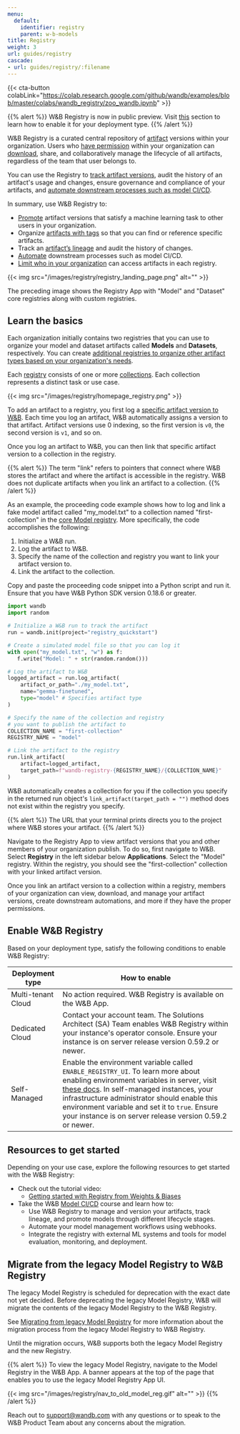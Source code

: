 ```yaml
---
menu:
  default:
    identifier: registry
    parent: w-b-models
title: Registry
weight: 3
url: guides/registry
cascade:
- url: guides/registry/:filename
---
```

{{< cta-button colabLink="https://colab.research.google.com/github/wandb/examples/blob/master/colabs/wandb_registry/zoo_wandb.ipynb" >}}


{{% alert %}}
W&B Registry is now in public preview. Visit [this](#enable-wb-registry) section to learn how to enable it for your deployment type.
{{% /alert %}}


W&B Registry is a curated central repository of [artifact](../artifacts/intro/) versions within your organization. Users who [have permission](./configure_registry/) within your organization can [download](./download_use_artifact/), share, and collaboratively manage the lifecycle of all artifacts, regardless of the team that user belongs to.

You can use the Registry to [track artifact versions](./link_version/), audit the history of an artifact's usage and changes, ensure governance and compliance of your artifacts, and [automate downstream processes such as model CI/CD](../automations/intro/).

In summary, use W&B Registry to:

- [Promote](./link_version/) artifact versions that satisfy a machine learning task to other users in your organization.
- Organize [artifacts with tags](./organize-with-tags/) so that you can find or reference specific artifacts.
- Track an [artifact’s lineage](../model_registry/model-lineage/) and audit the history of changes.
- [Automate](../model_registry/model-registry-automations/) downstream processes such as model CI/CD.
- [Limit who in your organization](./configure_registry/) can access artifacts in each registry.

<!-- - Quickly find or reference important artifacts with a unique identifier known as aliases.-->

{{< img src="/images/registry/registry_landing_page.png" alt="" >}}

The preceding image shows the Registry App with "Model" and "Dataset" core registries along with custom registries.


## Learn the basics
Each organization initially contains two registries that you can use to organize your model and dataset artifacts called **Models** and **Datasets**, respectively. You can create [additional registries to organize other artifact types based on your organization's needs](./registry_types/). 

Each [registry](./configure_registry/) consists of one or more [collections](./create_collection/). Each collection represents a distinct task or use case.

{{< img src="/images/registry/homepage_registry.png" >}}

To add an artifact to a registry, you first log a [specific artifact version to W&B](../artifacts/create-a-new-artifact-version/). Each time you log an artifact, W&B automatically assigns a version to that artifact. Artifact versions use 0 indexing, so the first version is `v0`, the second version is `v1`, and so on. 

Once you log an artifact to W&B, you can then link that specific artifact version to a collection in the registry. 

{{% alert %}}
The term "link" refers to pointers that connect where W&B stores the artifact and where the artifact is accessible in the registry. W&B does not duplicate artifacts when you link an artifact to a collection.
{{% /alert %}}

As an example, the proceeding code example shows how to log and link a fake model artifact called "my_model.txt" to a collection named "first-collection" in the [core Model registry](./registry_types/). More specifically, the code accomplishes the following:

1. Initialize a W&B run.
2. Log the artifact to W&B.
3. Specify the name of the collection and registry you want to link your artifact version to.
4. Link the artifact to the collection.

Copy and paste the proceeding code snippet into a Python script and run it. Ensure that you have W&B Python SDK version 0.18.6 or greater.

```python title="hello_collection.py"
import wandb
import random

# Initialize a W&B run to track the artifact
run = wandb.init(project="registry_quickstart") 

# Create a simulated model file so that you can log it
with open("my_model.txt", "w") as f:
   f.write("Model: " + str(random.random()))

# Log the artifact to W&B
logged_artifact = run.log_artifact(
    artifact_or_path="./my_model.txt", 
    name="gemma-finetuned", 
    type="model" # Specifies artifact type
)

# Specify the name of the collection and registry
# you want to publish the artifact to
COLLECTION_NAME = "first-collection"
REGISTRY_NAME = "model"

# Link the artifact to the registry
run.link_artifact(
    artifact=logged_artifact, 
    target_path=f"wandb-registry-{REGISTRY_NAME}/{COLLECTION_NAME}"
)
```

W&B automatically creates a collection for you if the collection you specify in the returned run object's `link_artifact(target_path = "")` method does not exist within the registry you specify.

{{% alert %}}
The URL that your terminal prints directs you to the project where W&B stores your artifact. 
{{% /alert %}}

Navigate to the Registry App to view artifact versions that you and other members of your organization publish. To do so, first navigate to W&B. Select **Registry** in the left sidebar below **Applications**. Select the "Model" registry. Within the registry, you should see the "first-collection" collection with your linked artifact version.

Once you link an artifact version to a collection within a registry, members of your organization can view, download, and manage your artifact versions, create downstream automations, and more if they have the proper permissions. 

## Enable W&B Registry

Based on your deployment type, satisfy the following conditions to enable W&B Registry:

| Deployment type | How to enable |
| ----- | ----- |
| Multi-tenant Cloud | No action required. W&B Registry is available on the W&B App. |
| Dedicated Cloud | Contact your account team. The Solutions Architect (SA) Team enables W&B Registry within your instance's operator console. Ensure your instance is on server release version 0.59.2 or newer.|
| Self-Managed   | Enable the environment variable called `ENABLE_REGISTRY_UI`. To learn more about enabling environment variables in server, visit [these docs](/guides/hosting/env-vars). In self-managed instances, your infrastructure administrator should enable this environment variable and set it to `true`. Ensure your instance is on server release version 0.59.2 or newer.|


## Resources to get started

Depending on your use case, explore the following resources to get started with the W&B Registry:

* Check out the tutorial video:
    * [Getting started with Registry from Weights & Biases](https://www.youtube.com/watch?v=p4XkVOsjIeM)
* Take the W&B [Model CI/CD](https://www.wandb.courses/courses/enterprise-model-management) course and learn how to:
    * Use W&B Registry to manage and version your artifacts, track lineage, and promote models through different lifecycle stages.
    * Automate your model management workflows using webhooks.
    * Integrate the registry with external ML systems and tools for model evaluation, monitoring, and deployment.



## Migrate from the legacy Model Registry to W&B Registry

The legacy Model Registry is scheduled for deprecation with the exact date not yet decided. Before deprecating the legacy Model Registry, W&B will migrate the contents of the legacy Model Registry to the W&B Registry. 


See [Migrating from legacy Model Registry](./model_registry_eol/) for more information about the migration process from the legacy Model Registry to W&B Registry.

Until the migration occurs, W&B supports both the legacy Model Registry and the new Registry. 

{{% alert %}}
To view the legacy Model Registry, navigate to the Model Registry in the W&B App. A banner appears at the top of the page that enables you to use the legacy Model Registry App UI.

{{< img src="/images/registry/nav_to_old_model_reg.gif" alt="" >}}
{{% /alert %}}


Reach out to support@wandb.com with any questions or to speak to the W&B Product Team about any concerns about the migration.